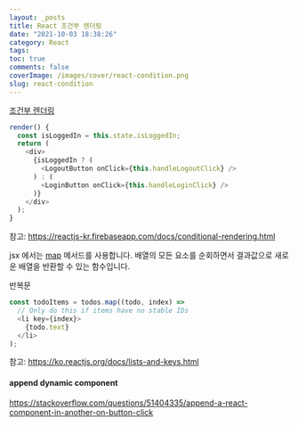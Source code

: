 ```yaml
---
layout: _posts
title: React 조건부 렌더링
date: "2021-10-03 18:38:26"
category: React
tags:
toc: true
comments: false
coverImage: /images/cover/react-condition.png
slug: react-condition
---
```


[조건부 렌더링](https://ko.reactjs.org/docs/conditional-rendering.html)
<!-- more -->
```js
render() {
  const isLoggedIn = this.state.isLoggedIn;
  return (
    <div>
      {isLoggedIn ? (
        <LogoutButton onClick={this.handleLogoutClick} />
      ) : (
        <LoginButton onClick={this.handleLoginClick} />
      )}
    </div>
  );
}
```

참고: https://reactjs-kr.firebaseapp.com/docs/conditional-rendering.html

jsx 에서는 [map](https://developer.mozilla.org/ko/docs/Web/JavaScript/Reference/Global_Objects/Array/map) 메서드를 사용합니다. 배열의 모든 요소를 순회하면서 결과값으로 새로운 배열을 반환할 수 있는 함수입니다.

반복문

```js
const todoItems = todos.map((todo, index) =>
  // Only do this if items have no stable IDs
  <li key={index}>
    {todo.text}
  </li>
);
```

참고:
https://ko.reactjs.org/docs/lists-and-keys.html

#### append dynamic component

https://stackoverflow.com/questions/51404335/append-a-react-component-in-another-on-button-click
